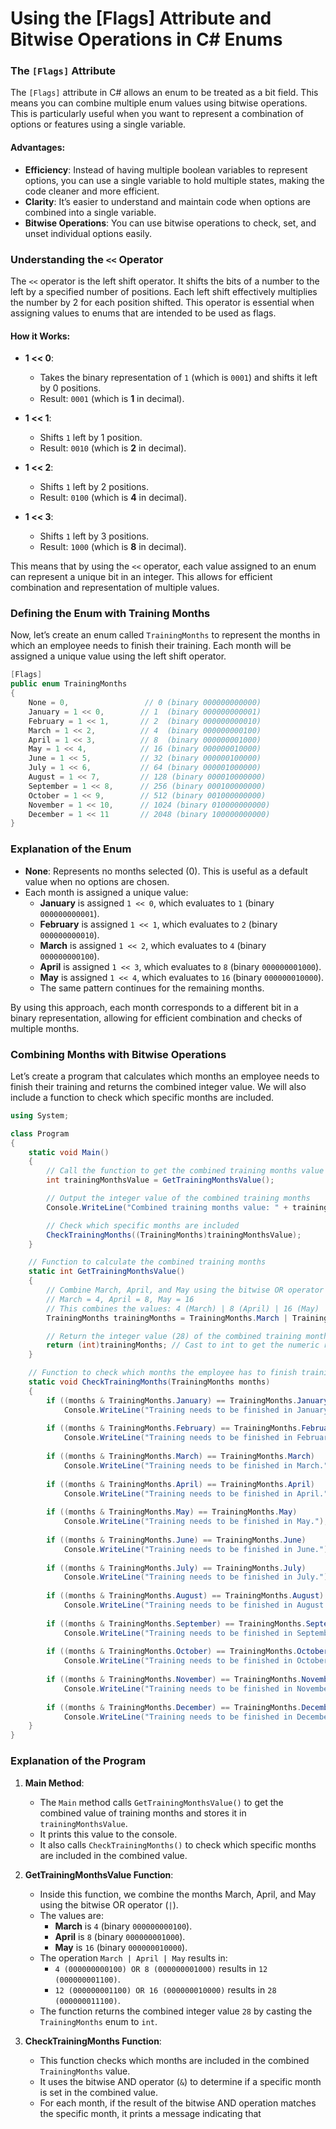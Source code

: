 # Using the [Flags] Attribute and Bitwise Operations in C# Enums

### The `[Flags]` Attribute

The `[Flags]` attribute in C# allows an enum to be treated as a bit field. This means you can combine multiple enum values using bitwise operations. This is particularly useful when you want to represent a combination of options or features using a single variable. 

#### Advantages:
- **Efficiency**: Instead of having multiple boolean variables to represent options, you can use a single variable to hold multiple states, making the code cleaner and more efficient.
- **Clarity**: It’s easier to understand and maintain code when options are combined into a single variable.
- **Bitwise Operations**: You can use bitwise operations to check, set, and unset individual options easily.

### Understanding the `<<` Operator

The `<<` operator is the left shift operator. It shifts the bits of a number to the left by a specified number of positions. Each left shift effectively multiplies the number by 2 for each position shifted. This operator is essential when assigning values to enums that are intended to be used as flags.

#### How it Works:

- **1 << 0**:
  - Takes the binary representation of `1` (which is `0001`) and shifts it left by 0 positions.
  - Result: `0001` (which is **1** in decimal).

- **1 << 1**:
  - Shifts `1` left by 1 position.
  - Result: `0010` (which is **2** in decimal).

- **1 << 2**:
  - Shifts `1` left by 2 positions.
  - Result: `0100` (which is **4** in decimal).

- **1 << 3**:
  - Shifts `1` left by 3 positions.
  - Result: `1000` (which is **8** in decimal).

This means that by using the `<<` operator, each value assigned to an enum can represent a unique bit in an integer. This allows for efficient combination and representation of multiple values.

### Defining the Enum with Training Months

Now, let’s create an enum called `TrainingMonths` to represent the months in which an employee needs to finish their training. Each month will be assigned a unique value using the left shift operator.

```csharp
[Flags]
public enum TrainingMonths
{
    None = 0,                 // 0 (binary 000000000000)
    January = 1 << 0,        // 1  (binary 000000000001)
    February = 1 << 1,       // 2  (binary 000000000010)
    March = 1 << 2,          // 4  (binary 000000000100)
    April = 1 << 3,          // 8  (binary 000000001000)
    May = 1 << 4,            // 16 (binary 000000010000)
    June = 1 << 5,           // 32 (binary 000000100000)
    July = 1 << 6,           // 64 (binary 000001000000)
    August = 1 << 7,         // 128 (binary 000010000000)
    September = 1 << 8,      // 256 (binary 000100000000)
    October = 1 << 9,        // 512 (binary 001000000000)
    November = 1 << 10,      // 1024 (binary 010000000000)
    December = 1 << 11       // 2048 (binary 100000000000)
}
```

### Explanation of the Enum

- **None**: Represents no months selected (0). This is useful as a default value when no options are chosen.
- Each month is assigned a unique value:
  - **January** is assigned `1 << 0`, which evaluates to `1` (binary `000000000001`).
  - **February** is assigned `1 << 1`, which evaluates to `2` (binary `000000000010`).
  - **March** is assigned `1 << 2`, which evaluates to `4` (binary `000000000100`).
  - **April** is assigned `1 << 3`, which evaluates to `8` (binary `000000001000`).
  - **May** is assigned `1 << 4`, which evaluates to `16` (binary `000000010000`).
  - The same pattern continues for the remaining months.

By using this approach, each month corresponds to a different bit in a binary representation, allowing for efficient combination and checks of multiple months.

### Combining Months with Bitwise Operations

Let’s create a program that calculates which months an employee needs to finish their training and returns the combined integer value. We will also include a function to check which specific months are included.

```csharp
using System;

class Program
{
    static void Main()
    {
        // Call the function to get the combined training months value
        int trainingMonthsValue = GetTrainingMonthsValue();

        // Output the integer value of the combined training months
        Console.WriteLine("Combined training months value: " + trainingMonthsValue);

        // Check which specific months are included
        CheckTrainingMonths((TrainingMonths)trainingMonthsValue);
    }

    // Function to calculate the combined training months
    static int GetTrainingMonthsValue()
    {
        // Combine March, April, and May using the bitwise OR operator
        // March = 4, April = 8, May = 16
        // This combines the values: 4 (March) | 8 (April) | 16 (May)
        TrainingMonths trainingMonths = TrainingMonths.March | TrainingMonths.April | TrainingMonths.May;

        // Return the integer value (28) of the combined training months
        return (int)trainingMonths; // Cast to int to get the numeric representation
    }

    // Function to check which months the employee has to finish training
    static void CheckTrainingMonths(TrainingMonths months)
    {
        if ((months & TrainingMonths.January) == TrainingMonths.January)
            Console.WriteLine("Training needs to be finished in January.");
        
        if ((months & TrainingMonths.February) == TrainingMonths.February)
            Console.WriteLine("Training needs to be finished in February.");
        
        if ((months & TrainingMonths.March) == TrainingMonths.March)
            Console.WriteLine("Training needs to be finished in March.");
        
        if ((months & TrainingMonths.April) == TrainingMonths.April)
            Console.WriteLine("Training needs to be finished in April.");
        
        if ((months & TrainingMonths.May) == TrainingMonths.May)
            Console.WriteLine("Training needs to be finished in May.");
        
        if ((months & TrainingMonths.June) == TrainingMonths.June)
            Console.WriteLine("Training needs to be finished in June.");
        
        if ((months & TrainingMonths.July) == TrainingMonths.July)
            Console.WriteLine("Training needs to be finished in July.");
        
        if ((months & TrainingMonths.August) == TrainingMonths.August)
            Console.WriteLine("Training needs to be finished in August.");
        
        if ((months & TrainingMonths.September) == TrainingMonths.September)
            Console.WriteLine("Training needs to be finished in September.");
        
        if ((months & TrainingMonths.October) == TrainingMonths.October)
            Console.WriteLine("Training needs to be finished in October.");
        
        if ((months & TrainingMonths.November) == TrainingMonths.November)
            Console.WriteLine("Training needs to be finished in November.");
        
        if ((months & TrainingMonths.December) == TrainingMonths.December)
            Console.WriteLine("Training needs to be finished in December.");
    }
}
```

### Explanation of the Program

1. **Main Method**:
   - The `Main` method calls `GetTrainingMonthsValue()` to get the combined value of training months and stores it in `trainingMonthsValue`.
   - It prints this value to the console.
   - It also calls `CheckTrainingMonths()` to check which specific months are included in the combined value.

2. **GetTrainingMonthsValue Function**:
   - Inside this function, we combine the months March, April, and May using the bitwise OR operator (`|`).
   - The values are:
     - **March** is `4` (binary `000000000100`).
     - **April** is `8` (binary `000000001000`).
     - **May** is `16` (binary `000000010000`).
   - The operation `March | April | May` results in:
     - `4 (000000000100) OR 8 (000000001000)` results in `12 (000000001100)`.
     - `12 (000000001100) OR 16 (000000010000)` results in `28 (000000011100)`.
   - The function returns the combined integer value `28` by casting the `TrainingMonths` enum to `int`.

3. **CheckTrainingMonths Function**:
   - This function checks which months are included in the combined `TrainingMonths` value.
   - It uses the bitwise AND operator (`&`) to determine if a specific month is set in the combined value.
   - For each month, if the result of the bitwise AND operation matches the specific month, it prints a message indicating that
